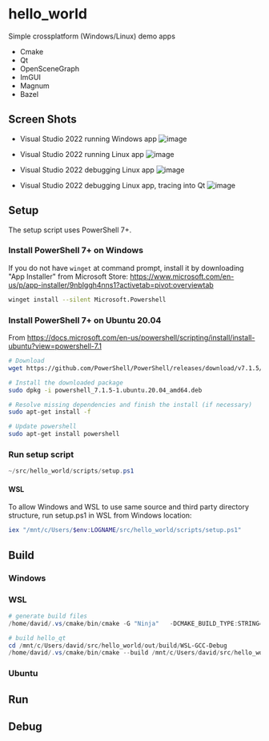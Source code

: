 # hello_world
Simple crossplatform (Windows/Linux) demo apps

* Cmake
* Qt
* OpenSceneGraph
* ImGUI
* Magnum
* Bazel

## Screen Shots

* Visual Studio 2022 running Windows app
![image](https://user-images.githubusercontent.com/22015149/144476924-674fc479-e9ab-4c7f-a503-b4bb9b258da8.png)

* Visual Studio 2022 running Linux app
![image](https://user-images.githubusercontent.com/22015149/144477651-11777077-9afe-46ba-8951-1dffd476bae0.png)

* Visual Studio 2022 debugging Linux app
![image](https://user-images.githubusercontent.com/22015149/144477889-0fb48726-7186-4002-884e-70477c162fe9.png)

* Visual Studio 2022 debugging Linux app, tracing into Qt
![image](https://user-images.githubusercontent.com/22015149/144478023-b82a7659-3b2a-42c4-8432-b313e9487bb6.png)

## Setup

The setup script uses PowerShell 7+.

### Install PowerShell 7+ on Windows

If you do not have `winget` at command prompt, install it by downloading "App Installer" from Microsoft Store: 
<https://www.microsoft.com/en-us/p/app-installer/9nblggh4nns1?activetab=pivot:overviewtab>

```sh
winget install --silent Microsoft.Powershell
```

### Install PowerShell 7+ on Ubuntu 20.04

From <https://docs.microsoft.com/en-us/powershell/scripting/install/install-ubuntu?view=powershell-7.1>

```sh
# Download
wget https://github.com/PowerShell/PowerShell/releases/download/v7.1.5/powershell_7.1.5-1.ubuntu.20.04_amd64.deb

# Install the downloaded package
sudo dpkg -i powershell_7.1.5-1.ubuntu.20.04_amd64.deb

# Resolve missing dependencies and finish the install (if necessary)
sudo apt-get install -f

# Update powershell
sudo apt-get install powershell
```

### Run setup script

```powershell
~/src/hello_world/scripts/setup.ps1
```

#### WSL

To allow Windows and WSL to use same source and third party directory structure, run setup.ps1 in WSL from Windows location:

```powershell
iex "/mnt/c/Users/$env:LOGNAME/src/hello_world/scripts/setup.ps1"
```

## Build

### Windows

### WSL

```powershell
# generate build files
/home/david/.vs/cmake/bin/cmake -G "Ninja"   -DCMAKE_BUILD_TYPE:STRING="Debug" -DCMAKE_INSTALL_PREFIX:PATH="/mnt/c/Users/david/src/hello_world/out/install/WSL-GCC-Debug"  /mnt/c/Users/david/src/hello_world/CMakeLists.txt

# build hello_qt
cd /mnt/c/Users/david/src/hello_world/out/build/WSL-GCC-Debug
/home/david/.vs/cmake/bin/cmake --build /mnt/c/Users/david/src/hello_world/out/build/WSL-GCC-Debug --target hello_qt --config Debug
```

### Ubuntu

## Run

## Debug
